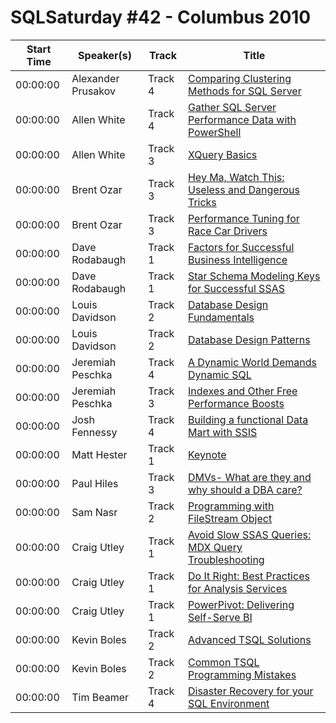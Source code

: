 # SQLSaturday #42 - Columbus 2010
Start Time|Speaker(s)|Track|Title
---|---|---|---
00:00:00|Alexander Prusakov|Track 4|[Comparing Clustering Methods for SQL Server ](28367.md)
00:00:00|Allen White|Track 4|[Gather SQL Server Performance Data with PowerShell](28894.md)
00:00:00|Allen White|Track 3|[XQuery Basics](28895.md)
00:00:00|Brent Ozar|Track 3|[Hey Ma, Watch This: Useless and Dangerous Tricks](29220.md)
00:00:00|Brent Ozar|Track 3|[Performance Tuning for Race Car Drivers](29221.md)
00:00:00|Dave Rodabaugh|Track 1|[Factors for Successful Business Intelligence](29990.md)
00:00:00|Dave Rodabaugh|Track 1|[Star Schema Modeling Keys for Successful SSAS](29991.md)
00:00:00|Louis Davidson|Track 2|[Database Design Fundamentals](29992.md)
00:00:00|Louis Davidson|Track 2|[Database Design Patterns ](29993.md)
00:00:00|Jeremiah Peschka|Track 4|[A Dynamic World Demands Dynamic SQL](30749.md)
00:00:00|Jeremiah Peschka|Track 3|[Indexes and Other Free Performance Boosts](30750.md)
00:00:00|Josh Fennessy|Track 4|[Building a functional Data Mart with SSIS](30809.md)
00:00:00|Matt Hester|Track 1|[Keynote](31726.md)
00:00:00|Paul Hiles|Track 3|[DMVs- What are they and why should a DBA care? ](32204.md)
00:00:00|Sam Nasr|Track 2|[Programming with FileStream Object](32756.md)
00:00:00|Craig Utley|Track 1|[Avoid Slow SSAS Queries: MDX Query Troubleshooting](32994.md)
00:00:00|Craig Utley|Track 1|[Do It Right: Best Practices for Analysis Services](32996.md)
00:00:00|Craig Utley|Track 1|[PowerPivot: Delivering Self-Serve BI](32997.md)
00:00:00|Kevin Boles|Track 2|[Advanced TSQL Solutions ](33513.md)
00:00:00|Kevin Boles|Track 2|[Common TSQL Programming Mistakes ](33514.md)
00:00:00|Tim  Beamer|Track 4|[Disaster Recovery for your SQL Environment](33657.md)
